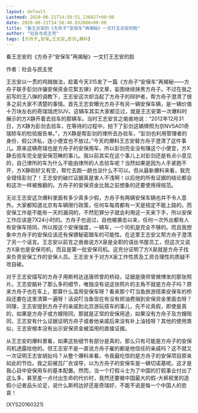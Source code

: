 ```yaml
---
layout: default
Lastmod: 2020-06-21T14:58:51.136827+00:00
date: 2020-06-21T14:58:48.932886+00:00
title: "看王志安的《方舟子“安保车”再揭秘》一文打王志安的脸"
author: "社会与民主党"
tags: [方舟子,安保,王志安,彭剑,爆料]
---
```


看王志安的《方舟子“安保车”再揭秘》一文打王志安的脸

作者：社会与民主党

王志安以一贯的鸡贼做法，趁着今天315发了一篇《方舟子“安保车”再揭秘——方舟子联手彭剑诈骗安保资金花絮五弹》的文章，妄图继续抹黑方舟子。不过在我之前写的王八弹的调教下，王志安这次却当起了方舟子的辩护者，帮方舟子澄清了很多之前大家不清楚的事情。首先王志安曝光方舟子有另一辆安保车辆，是一辆价值十万块左右的奇瑞瑞虎SUV。这辆车其实大家都见过，就是王志安第一次爆料时展示的方X静开着去验车的那辆车。当时王志安言之凿凿地说：“2012年12月31日，方X静为彭剑去验车，在等待的过程中，拍下了彭剑这辆牌照为京NV5A01奇瑞轿车的检验报告单。”，方X静是帮彭剑的律所去办验车，“彭剑也利用管理者的身份，假公济私，连小便宜也不放过。”今天的爆料王志安替方舟子澄清了这件事儿。原来这辆奇瑞也是方舟子的安保用车，所以彭剑完全没有赚这个小便宜，方X静去验车完全是安保范畴的事儿。我以前其实在这个事儿上对彭剑还是有点小意见的，自己律所的车为什么不能由律所的人去验车呢？当然如果是因为人手紧跑不开，方X静刚好又有空，帮忙去跑一趟也没什么不可以。但从最新爆料来看，我完全错怪彭剑了！王志安的破烂证据真是害人不浅啊！以后他的所有证据的结论都会和这次一样被推翻的。方舟子的安保资金比我之前想象的还要使用得规范。

无论王志安这次爆料里面有多少真多少假，方舟子有两辆安保车辆也并不令人意外。大家都知道北京有车辆限行政策，任何车每周都有一天是规定不能上路的。而安保工作是不能有一天的漏洞的，不然犯罪分子就会利用这一天来下手，所以安保工作应该是7X24小时的。方舟子也说过，自他被袭击以来，任何一次外出都有人有安保车陪同，所以按这个安保强度，一辆车，一个司机是完全不够的。而且我想象中方舟子的安保应该还有保镖秘密跟车的可能性。在这里王志安又帮方舟子澄清了另一个谣言。王志安以前言之凿凿说方X泉是全职的语丝书屋员工，但这次又说方X泉也是安保司机，而且是第一批安保司机。这充分证明了方X泉就是方舟子找来负责安保工作的安保人员。王志安关于对方X泉工作性质及工资合理性的质疑不攻自破。

对于王志安描写的方舟子用斯柯达送唐师曾的桥段，证据是唐师曾微博发的那张照片。王志安脑补了那么多的细节，唯独没有说这张照片的主角不就是方舟子吗？原来方舟子也在车上，那算什么滥用安保车呀？看来那个叮当鱼旅游搭乘安保车的桥段还要在这里清算一遍呀！话说叮当鱼现在有没有把油费捐到安保资金里面去呀？同理，王志安提到方舟子的亲戚到北京游玩搭车的事儿，先不论真假，即使是真的，如果是方舟子或方嫂陪同，那就是正常的安保用途，如果没有方舟子及方嫂陪同，王志安有什么证据证明方舟子或者他亲戚后来没有补上油钱呀？其他的使用类似，王志安根本没有出示安保资金被滥用的直接证据。

从王志安的爆料里看，如果这些细节有部分是真的，那么只有可能是方舟子的安保司机透露给他的。但王志安不是一直说方舟子雇的都是他信任的亲戚吗？这不就又一次证明王志安胡扯吗？从整个爆料来看，令我最吃惊的是方舟子的安保项目原来如此的节俭。我之前被吕厂衣误导，以为方舟子的安保车是一辆切诺基呢。这才是我心目中安保用车的基本配置。然而，当一个打假斗士为了中国的打假事业付出了这么多，甚至差一点付出生命的代价时，竟然还要被中国最大的假-大裤衩里的造假小记者品头论足，说什么斯柯达好还是奇瑞好，不能不说是每一个中国人的悲哀！

(XYS20160321)

